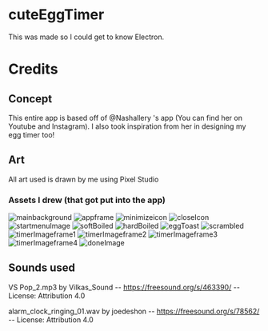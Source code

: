 # cuteEggTimer

This was made so I could get to know Electron.

# Credits

## Concept

This entire app is based off of @Nashallery 's app (You can find her on Youtube and Instagram). I also took inspiration from her in designing my egg timer too!

## Art

All art used is drawn by me using Pixel Studio

### Assets I drew (that got put into the app)

![mainbackground](https://github.com/bizbunny/cuteEggTimer/blob/main/assets/egg%20timer%20bg.png)
![appframe](https://github.com/bizbunny/cuteEggTimer/blob/main/assets/egg%20timer%20frame.png)
![minimizeicon](https://github.com/bizbunny/cuteEggTimer/blob/main/assets/frame%20icons/min%20button.png)
![closeIcon](https://github.com/bizbunny/cuteEggTimer/blob/main/assets/frame%20icons/x%20button.png)
![startmenuImage](https://github.com/bizbunny/cuteEggTimer/blob/main/assets/start%20menu/egg%20timer%20start%20menu.png)
![softBoiled](https://github.com/bizbunny/cuteEggTimer/blob/main/assets/choice%20menu/softBoiled.png)
![hardBoiled](https://github.com/bizbunny/cuteEggTimer/blob/main/assets/choice%20menu/hardBoiled.png)
![eggToast](https://github.com/bizbunny/cuteEggTimer/blob/main/assets/choice%20menu/eggToast.png)
![scrambled](https://github.com/bizbunny/cuteEggTimer/blob/main/assets/choice%20menu/scrambledEggs.png)
![timerImageframe1](https://github.com/bizbunny/cuteEggTimer/blob/main/assets/ready%20in%20timer%20menu/egg%20timer%20ready%20in%20f1.png)
![timerImageframe2](https://github.com/bizbunny/cuteEggTimer/blob/main/assets/ready%20in%20timer%20menu/egg%20timer%20ready%20in%20f2.png)
![timerImageframe3](https://github.com/bizbunny/cuteEggTimer/blob/main/assets/ready%20in%20timer%20menu/egg%20timer%20ready%20in%20f3.png)
![timerImageframe4](https://github.com/bizbunny/cuteEggTimer/blob/main/assets/ready%20in%20timer%20menu/egg%20timer%20ready%20in%20f4.png)
![doneImage](https://github.com/bizbunny/cuteEggTimer/blob/main/assets/done%20menu/egg%20timer%20done.png)

## Sounds used

VS Pop_2.mp3 by Vilkas_Sound -- https://freesound.org/s/463390/ -- License: Attribution 4.0

alarm_clock_ringing_01.wav by joedeshon -- https://freesound.org/s/78562/ -- License: Attribution 4.0
